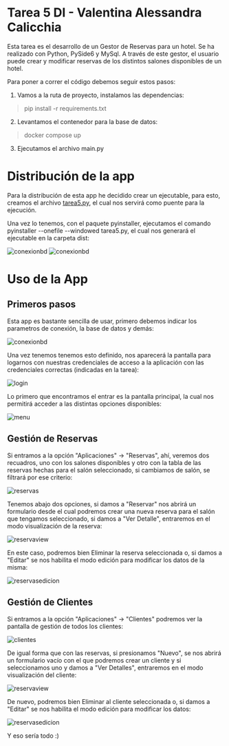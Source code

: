 # Tarea 5 DI - Valentina Alessandra Calicchia

Esta tarea es el desarrollo de un Gestor de Reservas para un hotel. Se ha realizado con Python, PySide6 y MySql. A través de este gestor, el usuario puede crear y modificar reservas de los distintos salones disponibles de un hotel.

Para poner a correr el código debemos seguir estos pasos:

1. Vamos a la ruta de proyecto, instalamos las dependencias:

> pip install -r requirements.txt

2. Levantamos el contenedor para la base de datos:

> docker compose up


3. Ejecutamos el archivo main.py

# Distribución de la app

Para la distribución de esta app he decidido crear un ejecutable, para esto, creamos el archivo [tarea5.py](/tarea5.py), el cual nos servirá como puente para la ejecución.

Una vez lo tenemos, con el paquete pyinstaller, ejecutamos el comando  pyinstaller --onefile --windowed
tarea5.py, el cual nos generará el ejecutable en la carpeta dist:

![conexionbd](img/cmd.png)
![conexionbd](img/exec.png)

# Uso de la App

## Primeros pasos

Esta app es bastante sencilla de usar, primero debemos indicar los parametros de conexión, la base de datos y demás:

![conexionbd](img/conexionbd.png)

Una vez tenemos tenemos esto definido, nos aparecerá la pantalla para logarnos con nuestras credenciales de acceso a la aplicación con las credenciales correctas (indicadas en la tarea):

![login](img/login.png)

Lo primero que encontramos el entrar es la pantalla principal, la cual nos permitirá acceder a las distintas opciones disponibles:

![menu](img/menu.png)

## Gestión de Reservas

Si entramos a la opción "Aplicaciones" -> "Reservas", ahí, veremos dos recuadros, uno con los salones disponibles y otro con la tabla de las reservas hechas para el salón seleccionado, si cambiamos de salón, se filtrará por ese criterio:

![reservas](img/reservas.png)

Tenemos abajo dos opciones, si damos a "Reservar" nos abrirá un formulario desde el cual podremos crear una nueva reserva para el salón que tengamos seleccionado, si damos a "Ver Detalle", entraremos en el modo visualización de la reserva:

![reservaview](img/reservaview.png)

En este caso, podremos bien Eliminar la reserva seleccionada o, si damos a "Editar" se nos habilita el modo edición para modificar los datos de la misma:

![reservasedicion](img/reservasedicion.png)

## Gestión de Clientes

Si entramos a la opción "Aplicaciones" -> "Clientes" podremos ver la pantalla de gestión de todos los clientes:

![clientes](img/clientes.png)

De igual forma que con las reservas, si presionamos "Nuevo", se nos abrirá un formulario vacío con el que podremos crear un cliente y si seleccionamos uno y damos a "Ver Detalles", entraremos en el modo visualización del cliente:

![reservaview](img/clienteview.png)

De nuevo, podremos bien Eliminar al cliente seleccionada o, si damos a "Editar" se nos habilita el modo edición para modificar los datos:

![reservasedicion](img/clienteedit.png)

Y eso sería todo :)
